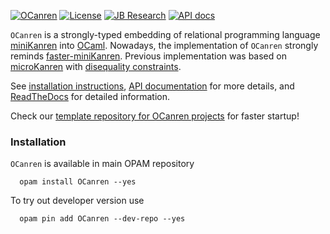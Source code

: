 [![OCanren][1]][2]
[![License](https://img.shields.io/badge/license-LGPL-blue)](https://github.com/JetBrains-Research/spla/blob/master/LICENSE.md)
[![JB Research](https://jb.gg/badges/research-flat-square.svg)](https://research.jetbrains.org/)
[![API docs](https://img.shields.io/badge/API-documentation-yellowgreen)](https://jetbrains-research.github.io/OCanren/api/)


[1]:  https://github.com/JetBrains-Research/OCanren/actions/workflows/master.yml/badge.svg
[2]:  https://github.com/JetBrains-Research/OCanren/actions

`OCanren` is a strongly-typed embedding of relational programming language [miniKanren](http://minikanren.org)
into [OCaml](http://ocaml.org). Nowadays, the implementation of `OCanren` strongly reminds [faster-miniKanren](https://github.com/michaelballantyne/faster-miniKanren).
Previous implementation was based on [microKanren](http://webyrd.net/scheme-2013/papers/HemannMuKanren2013.pdf)
with [disequality constraints](http://scheme2011.ucombinator.org/papers/Alvis2011.pdf).

See [installation instructions](#installation-via-opam), [API documentation](https://jetbrains-research.github.io/OCanren/api/) for more details, and [ReadTheDocs](https://ocanren.rtfd.io/) for detailed information.

Check our [template repository for OCanren projects](https://github.com/Kakadu/OCanren-basic-template) for faster startup!

### Installation

`OCanren` is available in main OPAM repository

      opam install OCanren --yes

To try out developer version use

      opam pin add OCanren --dev-repo --yes
